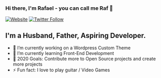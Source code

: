 ### Hi there, I'm Rafael - you can call me Raf 👋

[![Website](https://img.shields.io/badge/My--Site-UP-brightgreen)](https://rcode321.github.io/rafaelmendozasite/)
[![Twitter Follow](https://img.shields.io/twitter/follow/Rafael?color=1DA1F2&logo=twitter&style=for-the-badge)](https://twitter.com/RafaelM77744594)

## I'm a Husband, Father, Aspiring Developer.

- 🔭 I’m currently working on a Wordpress Custom Theme
- 🌱 I’m currently learning Front-End Development
- 🥅 2020 Goals: Contribute more to Open Source projects and create more projects
- ⚡ Fun fact: I love to play guitar / Video Games

